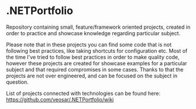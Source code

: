 # .NETPortfolio
Repository containing small, feature/framework oriented projects, created in order to practice and showcase knowledge regarding particular subject.

Please note that in these projects you can find some code that is not following best practices, like taking shortcuts for configuration etc. Most of the time I've tried to follow best practices in order to make quality code, however these projects are created for showcase examples for a particular subject and that required compromises in some cases.
Thanks to that the projects are not over engineered, and can be focused on the subject in question.

List of projects connected with technologies can be found here: https://github.com/veosar/.NETPortfolio/wiki
